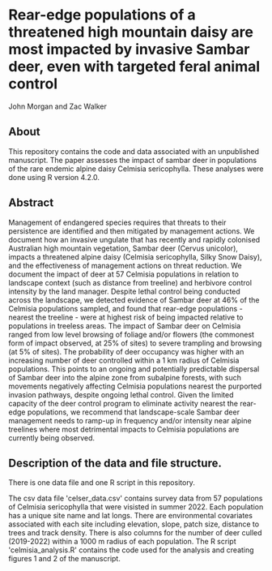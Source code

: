 # Rear-edge populations of a threatened high mountain daisy are most impacted by invasive Sambar deer, even with targeted feral animal control
John Morgan and Zac Walker

## About
This repository contains the code and data associated with an unpublished manuscript. The paper assesses the impact of sambar deer in populations of the rare endemic alpine daisy Celmisia sericophylla. These analyses were done using R version 4.2.0.

## Abstract
Management of endangered species requires that threats to their persistence are identified and then mitigated by management actions. We document how an invasive ungulate that has recently and rapidly colonised Australian high mountain vegetation, Sambar deer (Cervus unicolor), impacts a threatened alpine daisy (Celmisia sericophylla, Silky Snow Daisy), and the effectiveness of management actions on threat reduction. We document the impact of deer at 57 Celmisia populations in relation to landscape context (such as distance from treeline) and herbivore control intensity by the land manager. Despite lethal control being conducted across the landscape, we detected evidence of Sambar deer at 46% of the Celmisia populations sampled, and found that rear-edge populations - nearest the treeline - were at highest risk of being impacted relative to populations in treeless areas. The impact of Sambar deer on Celmisia ranged from low level browsing of foliage and/or flowers (the commonest form of impact observed, at 25% of sites) to severe trampling and browsing (at 5% of sites). The probability of deer occupancy was higher with an increasing number of deer controlled within a 1 km radius of Celmisia populations. This points to an ongoing and potentially predictable dispersal of Sambar deer into the alpine zone from subalpine forests, with such movements negatively affecting Celmisia populations nearest the purported invasion pathways, despite ongoing lethal control.  Given the limited capacity of the deer control program to eliminate activity nearest the rear-edge populations, we recommend that landscape-scale Sambar deer management needs to ramp-up in frequency and/or intensity near alpine treelines where most detrimental impacts to Celmisia populations are currently being observed.

## Description of the data and file structure.
There is one data file and one R script in this repository.

The csv data file 'celser_data.csv' contains survey data from 57 populations of Celmisia sericophylla that were visisted in summer 2022. Each population has a unique site name and lat longs. There are environmental covariates associated with each site including elevation, slope, patch size, distance to trees and track density. There is also columns for the number of deer culled (2019-2022) within a 1000 m radius of each population.
The R script 'celmisia_analysis.R' contains the code used for the analysis and creating figures 1 and 2 of the manuscript.
